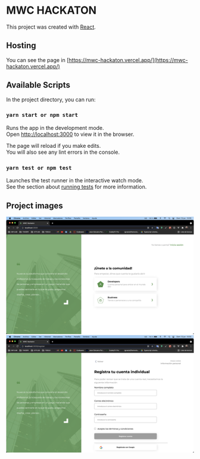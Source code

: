 # MWC HACKATON

This project was created with [React](https://es.reactjs.org/).

## Hosting

You can see the page in [https://mwc-hackaton.vercel.app/](https://mwc-hackaton.vercel.app/)

## Available Scripts

In the project directory, you can run:

### `yarn start or npm start`

Runs the app in the development mode.\
Open [http://localhost:3000](http://localhost:3000) to view it in the browser.

The page will reload if you make edits.\
You will also see any lint errors in the console.

### `yarn test or npm test`

Launches the test runner in the interactive watch mode.\
See the section about [running tests](https://facebook.github.io/create-react-app/docs/running-tests) for more information.

## Project images

![Landing](public/landing.png)
![Register](public/register.png)
